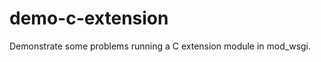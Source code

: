 demo-c-extension
================

Demonstrate some problems running a C extension module in mod_wsgi.
